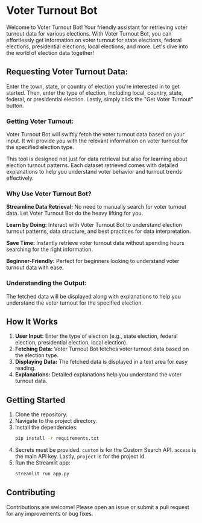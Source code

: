 # Voter Turnout Bot

Welcome to Voter Turnout Bot! Your friendly assistant for retrieving voter turnout data for various elections. With Voter Turnout Bot, you can effortlessly get information on voter turnout for state elections, federal elections, presidential elections, local elections, and more. Let's dive into the world of election data together!

## Requesting Voter Turnout Data:

Enter the town, state, or country of election you're interested in to get started. Then, enter the type of election, including local, country, state, federal, or presidential election. Lastly, simply click the "Get Voter Turnout" button.

### Getting Voter Turnout:

Voter Turnout Bot will swiftly fetch the voter turnout data based on your input. It will provide you with the relevant information on voter turnout for the specified election type.

This tool is designed not just for data retrieval but also for learning about election turnout patterns. Each dataset retrieved comes with detailed explanations to help you understand voter behavior and turnout trends effectively.

### Why Use Voter Turnout Bot?

**Streamline Data Retrieval:** No need to manually search for voter turnout data. Let Voter Turnout Bot do the heavy lifting for you.

**Learn by Doing:** Interact with Voter Turnout Bot to understand election turnout patterns, data structure, and best practices for data interpretation.

**Save Time:** Instantly retrieve voter turnout data without spending hours searching for the right information.

**Beginner-Friendly:** Perfect for beginners looking to understand voter turnout data with ease.

### Understanding the Output:
The fetched data will be displayed along with explanations to help you understand the voter turnout for the specified election.

## How It Works

1. **User Input:** Enter the type of election (e.g., state election, federal election, presidential election, local election).
2. **Fetching Data:** Voter Turnout Bot fetches voter turnout data based on the election type.
3. **Displaying Data:** The fetched data is displayed in a text area for easy reading.
4. **Explanations:** Detailed explanations help you understand the voter turnout data.

## Getting Started

1. Clone the repository.
2. Navigate to the project directory.
3. Install the dependencies:
   ```sh
   pip install -r requirements.txt
   ```
4. Secrets must be provided. `custom` is for the Custom Search API. `access` is the main API key. Lastly, `project` is for the project id.
5. Run the Streamlit app:
   ```sh
   streamlit run app.py
   ```



## Contributing

Contributions are welcome! Please open an issue or submit a pull request for any improvements or bug fixes.

